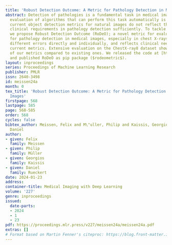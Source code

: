 ```yaml
---
title: 'Robust Detection Outcome: A Metric for Pathology Detection in Medical Images'
abstract: Detection of pathologies is a fundamental task in medical imaging and the
  evaluation of algorithms that can perform this task automatically is crucial. However,
  current object detection metrics for natural images do not reflect the specific
  clinical requirements in pathology detection sufficiently. To tackle this problem,
  we propose Robust Detection Outcome (RoDeO); a novel metric for evaluating algorithms
  for pathology detection in medical images, especially in chest X-rays. RoDeO evaluates
  different errors directly and individually, and reflects clinical needs better than
  current metrics. Extensive evaluation on the ChestX-ray8 dataset shows the superiority
  of our metrics compared to existing ones. We released the code at [https://github.com/FeliMe/RoDeO](https://github.com/FeliMe/RoDeO)
  and published RoDeO as pip package ($rodeometric$).
layout: inproceedings
series: Proceedings of Machine Learning Research
publisher: PMLR
issn: 2640-3498
id: meissen24a
month: 0
tex_title: 'Robust Detection Outcome: A Metric for Pathology Detection in Medical
  Images'
firstpage: 568
lastpage: 585
page: 568-585
order: 568
cycles: false
bibtex_author: Meissen, Felix and M\"uller, Philip and Kaissis, Georgios and Rueckert,
  Daniel
author:
- given: Felix
  family: Meissen
- given: Philip
  family: Müller
- given: Georgios
  family: Kaissis
- given: Daniel
  family: Rueckert
date: 2024-01-23
address:
container-title: Medical Imaging with Deep Learning
volume: '227'
genre: inproceedings
issued:
  date-parts:
  - 2024
  - 1
  - 23
pdf: https://proceedings.mlr.press/v227/meissen24a/meissen24a.pdf
extras: []
# Format based on Martin Fenner's citeproc: https://blog.front-matter.io/posts/citeproc-yaml-for-bibliographies/
---
```

